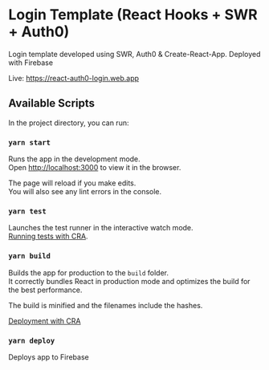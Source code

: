 # Login Template (React Hooks + SWR + Auth0)
Login template developed using SWR, Auth0 & Create-React-App. Deployed with Firebase<br />

Live: https://react-auth0-login.web.app

## Available Scripts

In the project directory, you can run:

### `yarn start`

Runs the app in the development mode.<br />
Open [http://localhost:3000](http://localhost:3000) to view it in the browser.

The page will reload if you make edits.<br />
You will also see any lint errors in the console.

### `yarn test`

Launches the test runner in the interactive watch mode.<br />
 [Running tests with CRA](https://facebook.github.io/create-react-app/docs/running-tests).

### `yarn build`

Builds the app for production to the `build` folder.<br />
It correctly bundles React in production mode and optimizes the build for the best performance.

The build is minified and the filenames include the hashes.<br />

[Deployment with CRA](https://facebook.github.io/create-react-app/docs/deployment)

### `yarn deploy`
Deploys app to Firebase
